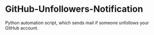 # GitHub-Unfollowers-Notification
Python automation script, which sends mail if someone unfollows your GitHub account.
